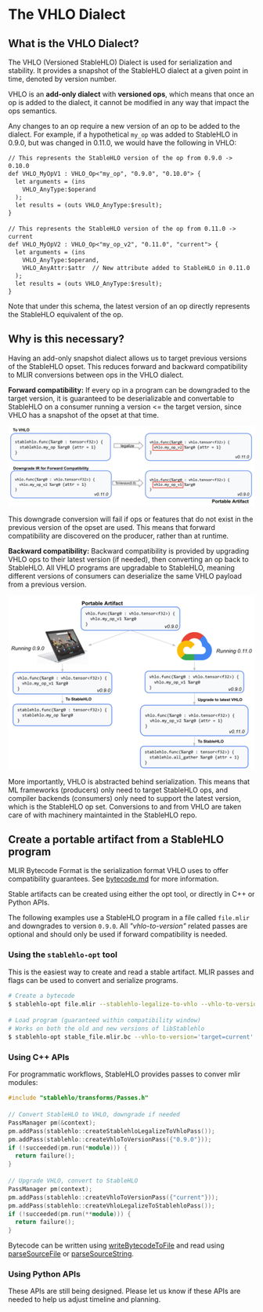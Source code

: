 # The VHLO Dialect

## What is the VHLO Dialect?

The VHLO (Versioned StableHLO) Dialect is used for serialization and stability.
It provides a snapshot of the StableHLO dialect at a given point in time,
denoted by version number.

VHLO is an **add-only dialect** with **versioned ops**, which means that once an
op is added to the dialect, it cannot be modified in any way that impact the
ops semantics.

Any changes to an op require a new version of an op to be added to the dialect.
For example, if a hypothetical `my_op` was added to StableHLO in 0.9.0, but
was changed in 0.11.0, we would have the following in VHLO:

```tablegen
// This represents the StableHLO version of the op from 0.9.0 -> 0.10.0
def VHLO_MyOpV1 : VHLO_Op<"my_op", "0.9.0", "0.10.0"> {
  let arguments = (ins
    VHLO_AnyType:$operand
  );
  let results = (outs VHLO_AnyType:$result);
}

// This represents the StableHLO version of the op from 0.11.0 -> current
def VHLO_MyOpV2 : VHLO_Op<"my_op_v2", "0.11.0", "current"> {
  let arguments = (ins
    VHLO_AnyType:$operand,
    VHLO_AnyAttr:$attr  // New attribute added to StableHLO in 0.11.0
  );
  let results = (outs VHLO_AnyType:$result);
}
```

Note that under this schema, the latest version of an op directly represents
the StableHLO equivalent of the op.

## Why is this necessary?

Having an add-only snapshot dialect allows us to target previous versions of
the StableHLO opset. This reduces forward and backward compatibility to MLIR
conversions between ops in the VHLO dialect.

**Forward compatibility:** If every op in a program can be downgraded to the
target version, it is guaranteed to be deserializable and convertable to
StableHLO on a consumer running a version <= the target version, since VHLO
has a snapshot of the opset at that time.

![Forward compatibility image](images/vhlo/forward_compatibility.png)

This downgrade conversion will fail if ops or features that do not exist in the
previous version of the opset are used. This means that forward compatibility
are discovered on the producer, rather than at runtime.

**Backward compatibility:** Backward compatibility is provided by upgrading
VHLO ops to their latest version (if needed), then converting an op back to
StableHLO. All VHLO programs are upgradable to StableHLO, meaning different
versions of consumers can deserialize the same VHLO payload from a previous
version.

![Backward compatibility image](images/vhlo/backward_compatibility.png)

More importantly, VHLO is abstracted behind serialization. This means that ML
frameworks (producers) only need to target StableHLO ops, and compiler
backends (consumers) only need to support the latest version, which is the
StableHLO op set. Conversions to and from VHLO are taken care of with machinery
maintainted in the StableHLO repo.

## Create a portable artifact from a StableHLO program

MLIR Bytecode Format is the serialization format VHLO uses to offer
compatibility guarantees. See [bytecode.md](https://github.com/openxla/stablehlo/blob/main/docs/bytecode.md)
for more information.

Stable artifacts can be created using either the opt tool, or directly in C++
or Python APIs.

The following examples use a StableHLO program in a file called `file.mlir`
and downgrades to version `0.9.0`. All _"vhlo-to-version"_ related passes are
optional and should only be used if forward compatibility is needed.

### Using the `stablehlo-opt` tool

This is the easiest way to create and read a stable artifact. MLIR passes and
flags can be used to convert and serialize programs.

```bash
# Create a bytecode
$ stablehlo-opt file.mlir --stablehlo-legalize-to-vhlo --vhlo-to-version='target=0.9.0' --emit-bytecode > stable_file.mlir.bc

# Load program (guaranteed within compatibility window)
# Works on both the old and new versions of libStablehlo
$ stablehlo-opt stable_file.mlir.bc --vhlo-to-version='target=current' --vhlo-legalize-to-stablehlo
```

### Using C++ APIs

For programmatic workflows, StableHLO provides passes to conver mlir modules:

```c++
#include "stablehlo/transforms/Passes.h"

// Convert StableHLO to VHLO, downgrade if needed
PassManager pm(&context);
pm.addPass(stablehlo::createStablehloLegalizeToVhloPass());
pm.addPass(stablehlo::createVhloToVersionPass({"0.9.0"}));
if (!succeeded(pm.run(*module))) {
  return failure();
}

// Upgrade VHLO, convert to StableHLO
PassManager pm(context);
pm.addPass(stablehlo::createVhloToVersionPass({"current"}));
pm.addPass(stablehlo::createVhloLegalizeToStablehloPass());
if (!succeeded(pm.run(**module))) {
  return failure();
}
```

Bytecode can be written using [writeBytecodeToFile](https://mlir.llvm.org/doxygen/namespacemlir.html#ae60045f177ed8332dba883593aaabea8)
and read using [parseSourceFile](https://mlir.llvm.org/doxygen/namespacemlir.html#a731c3e653fe7b19e18f2ca619aa763fa)
or [parseSourceString](https://mlir.llvm.org/doxygen/namespacemlir.html#a44bf3f5340c3c0e98c02de173392fe8c).

### Using Python APIs

These APIs are still being designed. Please let us know if these APIs are
needed to help us adjust timeline and planning.
